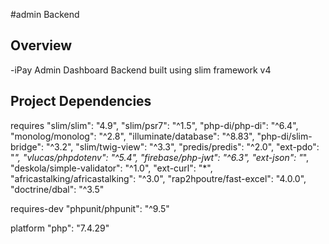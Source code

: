 #admin Backend

## Overview
-iPay Admin Dashboard Backend built using slim framework v4

## Project Dependencies
requires
    "slim/slim": "4.9",
    "slim/psr7": "^1.5",
    "php-di/php-di": "^6.4",
    "monolog/monolog": "^2.8",
    "illuminate/database": "^8.83",
    "php-di/slim-bridge": "^3.2",
    "slim/twig-view": "^3.3",
    "predis/predis": "^2.0",
    "ext-pdo": "*",
    "vlucas/phpdotenv": "^5.4",
    "firebase/php-jwt": "^6.3",
    "ext-json": "*",
    "deskola/simple-validator": "^1.0",
    "ext-curl": "*",
    "africastalking/africastalking": "^3.0",
    "rap2hpoutre/fast-excel": "4.0.0",
    "doctrine/dbal": "^3.5"

requires-dev
    "phpunit/phpunit": "^9.5"

platform 
    "php": "7.4.29"




